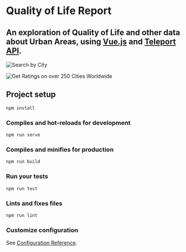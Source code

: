# Quality of Life Report

## An exploration of Quality of Life and other data about Urban Areas, using [Vue.js](https://vuejs.org/) and [Teleport API](https://developers.teleport.org/api/resources/UrbanArea/).

![Search by City](https://lh3.googleusercontent.com/mVSoWuphHFc4ewQzjoQuniLdtAkGmiPZmwa7NZaQMmWoHy2q-xA_zBzn15hh5oGiM6ogCYhq2rPhEn4wpDC04NyfhYvJH5QkM8h_5hX4L0rM4ogbpT8g_kvRN0DaMKkurl_uXcOols4=w2400)

![Get Ratings on over 250 Cities Worldwide](https://lh3.googleusercontent.com/kEh3pKpAejbvdwgIFpq6bRIx-XGSa9IZkgPkRDGep63urpIt9GLuiivEb1tVoMiD65T1G-pF4gBGQPFgAAaPbFebMU5hz8JMYujp1fgkhYxeQUACSJy6ci8pkcoIHMea-z0S5nBA4RQ=w2400)

## Project setup
```
npm install
```

### Compiles and hot-reloads for development
```
npm run serve
```

### Compiles and minifies for production
```
npm run build
```

### Run your tests
```
npm run test
```

### Lints and fixes files
```
npm run lint
```

### Customize configuration
See [Configuration Reference](https://cli.vuejs.org/config/).
